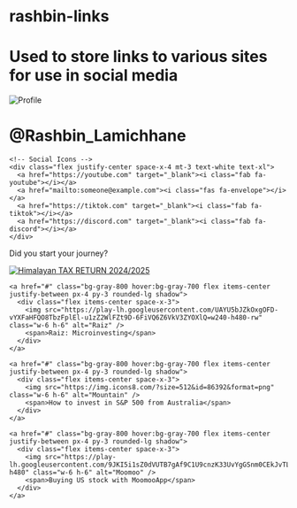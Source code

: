# rashbin-links
# Used to store links to various sites for use in social media


<!DOCTYPE html>
<html lang="en">
<head>
  <meta charset="UTF-8" />
  <meta name="viewport" content="width=device-width, initial-scale=1.0" />
  <title>@Rashbin_Lamichhane Links</title>
  <script src="https://cdn.tailwindcss.com"></script>
  <link href="https://cdnjs.cloudflare.com/ajax/libs/font-awesome/6.4.0/css/all.min.css" rel="stylesheet">
</head>
<body class="bg-gray-900 text-white flex flex-col items-center p-4 font-sans">

  <!-- Profile Section -->
  <div class="text-center mt-6">
    <img src="your-profile-image.jpg" alt="Profile" class="w-24 h-24 rounded-full mx-auto mb-2" />
    <h1 class="text-xl font-bold">@Rashbin_Lamichhane</h1>
    
    <!-- Social Icons -->
    <div class="flex justify-center space-x-4 mt-3 text-white text-xl">
      <a href="https://youtube.com" target="_blank"><i class="fab fa-youtube"></i></a>
      <a href="mailto:someone@example.com"><i class="fas fa-envelope"></i></a>
      <a href="https://tiktok.com" target="_blank"><i class="fab fa-tiktok"></i></a>
      <a href="https://discord.com" target="_blank"><i class="fab fa-discord"></i></a>
    </div>
  </div>

  <!-- Question -->
  <p class="text-lg mt-6 mb-2">Did you start your journey?</p>

  <!-- Link Cards -->
  <div class="space-y-4 w-full max-w-md">
    <a href="#" class="bg-gray-800 hover:bg-gray-700 flex items-center justify-between px-4 py-3 rounded-lg shadow">
      <div class="flex items-center space-x-3">
        <img src="https://upload.wikimedia.org/wikipedia/commons/e/e6/Himalayan_logo.png" class="w-6 h-6" alt="Himalayan" />
        <span>TAX RETURN 2024/2025</span>
      </div>
    </a>

    <a href="#" class="bg-gray-800 hover:bg-gray-700 flex items-center justify-between px-4 py-3 rounded-lg shadow">
      <div class="flex items-center space-x-3">
        <img src="https://play-lh.googleusercontent.com/UAYU5bJZkOxgOFD-vYXFaHFQO8TbzFplEl-u1zZ2WlFZt9D-6FiVQ6Z6VkV3ZYOXlQ=w240-h480-rw" class="w-6 h-6" alt="Raiz" />
        <span>Raiz: Microinvesting</span>
      </div>
    </a>

    <a href="#" class="bg-gray-800 hover:bg-gray-700 flex items-center justify-between px-4 py-3 rounded-lg shadow">
      <div class="flex items-center space-x-3">
        <img src="https://img.icons8.com/?size=512&id=86392&format=png" class="w-6 h-6" alt="Mountain" />
        <span>How to invest in S&P 500 from Australia</span>
      </div>
    </a>

    <a href="#" class="bg-gray-800 hover:bg-gray-700 flex items-center justify-between px-4 py-3 rounded-lg shadow">
      <div class="flex items-center space-x-3">
        <img src="https://play-lh.googleusercontent.com/9JKI5i1sZ0dVUTB7gAf9C1U9cnzK33UvYgGSnm0CEkJvTLNEI90YmEJ4tKyi1tcftA=w240-h480" class="w-6 h-6" alt="Moomoo" />
        <span>Buying US stock with MoomooApp</span>
      </div>
    </a>
  </div>
</body>
</html>


